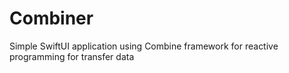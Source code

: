 # Combiner
Simple SwiftUI application using Combine framework for reactive programming for transfer data
